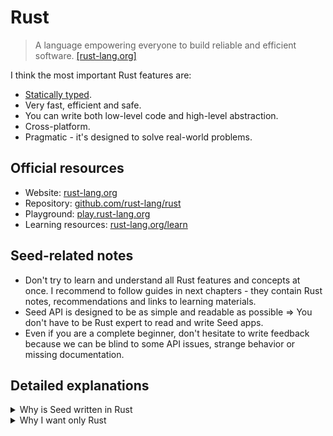 # Rust

> A language empowering everyone
to build reliable and efficient software. [[rust-lang.org]](https://www.rust-lang.org/)

I think the most important Rust features are:
  - [Statically typed](https://stackoverflow.com/questions/1517582/what-is-the-difference-between-statically-typed-and-dynamically-typed-languages/1517670#1517670).
  - Very fast, efficient and safe.
  - You can write both low-level code and high-level abstraction. 
  - Cross-platform.
  - Pragmatic - it's designed to solve real-world problems.

## Official resources

- Website: [rust-lang.org](https://www.rust-lang.org/)
- Repository: [github.com/rust-lang/rust](https://github.com/rust-lang/rust)
- Playground: [play.rust-lang.org](https://play.rust-lang.org/)
- Learning resources: [rust-lang.org/learn](https://www.rust-lang.org/learn)

## Seed-related notes
 - Don't try to learn and understand all Rust features and concepts at once. I recommend to follow guides in next chapters - they contain Rust notes, recommendations and links to learning materials.
 - Seed API is designed to be as simple and readable as possible => You don't have to be Rust expert to read and write Seed apps.
 - Even if you are a complete beginner, don't hesitate to write feedback because we can be blind to some API issues, strange behavior or missing documentation.

## Detailed explanations

<details>
<summary>Why is Seed written in Rust</summary>

- Performance, low memory consuption and safety are reasons why also an [operating system](https://www.redox-os.org/), embedded devices and proxy servers are written in Rust.

- One of the Rust compilation targets is [WebAssembly](https://developer.mozilla.org/en-US/docs/WebAssembly). It means very fast front-end apps. (Unfortunatelly there are current limitations because of missing Rust/native browser API, however it's still fast enough even for production apps.)

- There are many high-quality Rust libraries and tools - we don't have to reinvent wheels while we are developing Seed.

- Rust is [the most loved language](https://insights.stackoverflow.com/survey/2019#most-loved-dreaded-and-wanted). It attracts many skillful developers, contributors and companies.

- It's pretty easy to contribute, even into the Seed core, once you learn Rust thanks to Rust type system - we (core members) don't have to think about all bad things known from other languages - `null`s, typos, unformatted code, memory allocation problems, general anti-patterns, etc. - because we have a good compiler and linters. We can focus on business logic and style during code reviews. There are pull requests with thousands changes from the first-time contributors in the Seed repository.

- Rust and all Rust tools are cross-platform - it allows you to develop Seed apps on Mac, Windows or Linux without problems.

- Documentation is priority - official learning resources are very helpful, libraries are well documented and you can write even runnable examples in your code comments.

- There are many advanced Rust features / APIs that allow us (core developers) to design the best Seed public API for users and THEN we can implement it without problems - in other words: It allows us to hide unnecessary complexity. For instance - we are able to write React-like Hooks without [limitations](https://reactjs.org/docs/hooks-rules.html).

- Rust has been created and is sponsored by Mozilla. Some Firefox parts are already written in Rust. Also other big companies like Microsoft uses Rust. So we expect that Rust will become even more popular and integration with browsers will become easier.

</details>

<details>
<summary>Why I want only Rust</summary>

I've written commercial or hobby projects in multiple languages (Js, CoffeeScript, TS, Elm, Elixir, PHP, C, C++, C#, Go, ..). However I want to write only in Rust. 

Rust is hard to learn even for experienced developers, because they have to unlearn many things and adapt thought process to Rust concepts and best practices. However once you stop fighting with the compiler, Rust takes your hand and push you to correct and efficient solutions. 

I had similar feeling when I was learning to drive a car - it seems pretty hard/strange from the start but once you get used to it, you know that each control / button / pedal has it's specific place and purpose for a good reason. And it makes even more sense once you learn low-level stuff - e.g. how the transmission and a clutch work.

However steep learning curve isn't bad - it's almost impossible for complete beginners to publish uncomplete/buggy libraries. And it means that Rust doesn't hide real complexity behind too simple models.

Rust is designed so well that I feel nervous while I'm writing in other languages - I have to do compiler's work again in my head and think about weird things like typos in code, `null`s, `undefined`s, memory leaks, accidental mutations, how to write fast code without mutability, etc. It generates significant cognitive load so I can't focus so much on business logic and other important stuff.

I don't believe that you should use the most suitable language for specific domain or problem at all costs. I think consistency among your / company projects and simplicity should have the highest priority. And Rust is a very universal language so I think it's a good choice for almost all cases.

There are also things that should be improved (and are improving):
  - Compilation is still slow, but it's not so frustrating now.
  - It's not possible to compile Rust in a browser so we can't provide live examples but it should be doable once Rust compiler works in WASM.
  - IDE support still isn't very good because of Rust complex types and macros but thanks to [Rust Analyzer](https://rust-analyzer.github.io/) it's getting better every day.
  - Many libraries still aren't WASM/browser-friendly but it's also getting better quickly.

P.S. Write us your opinion about Rust if you are a beginner and learning it.

</details>
